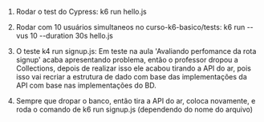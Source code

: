 
1. Rodar o test do Cypress:
k6 run hello.js

2. Rodar com 10 usuários simultaneos no curso-k6-basico/tests:
k6 run --vus 10 --duration 30s hello.js

3. O teste k4 run signup.js:
Em teste na aula 'Avaliando perfomance da rota signup' acaba apresentando problema, 
então o professor dropou a Collections, depois de realizar isso ele acabou tirando a 
API do ar, pois isso vai recriar a estrutura de dado com base das implementações da API com base nas implementações do BD. 

4. Sempre que dropar o banco, então tira a API do ar, coloca novamente, e roda o comando de k6 run signup.js (dependendo do nome do arquivo)